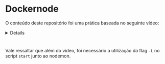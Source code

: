 # Dockernode

O conteúdo deste repositório foi uma prática baseada no seguinte vídeo: 
<details>https://www.youtube.com/watch?v=AVNADGzXrrQ</details>


#
Vale ressaltar que além do vídeo, foi necessário a utilização da flag ```-L``` no script ```start``` junto ao nodemon.